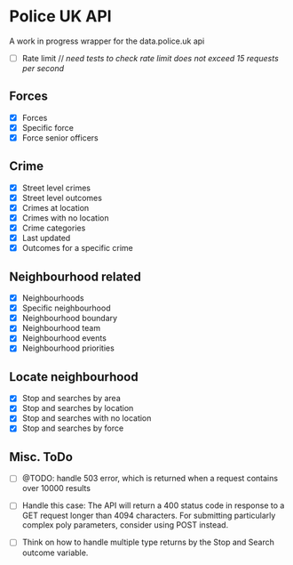 # Police UK API

A work in progress wrapper for the data.police.uk api

- [ ] Rate limit // _need tests to check rate limit does not exceed 15 requests per second_

## Forces

- [x] Forces
- [x] Specific force
- [x] Force senior officers 

## Crime

- [x] Street level crimes
- [x] Street level outcomes
- [x] Crimes at location
- [x] Crimes with no location
- [x] Crime categories
- [x] Last updated
- [x] Outcomes for a specific crime

## Neighbourhood related

- [x] Neighbourhoods
- [x] Specific neighbourhood
- [x] Neighbourhood boundary
- [x] Neighbourhood team
- [x] Neighbourhood events
- [x] Neighbourhood priorities

## Locate neighbourhood

- [x] Stop and searches by area
- [x] Stop and searches by location
- [x] Stop and searches with no location
- [x] Stop and searches by force

## Misc. ToDo

- [ ] @TODO: handle 503 error, which is returned when a request contains over 10000 results 
- [ ] Handle this case: The API will return a 400 status code in response to a GET request longer than 4094 characters. For submitting particularly complex poly parameters, consider using POST instead.
- [ ] Think on how to handle multiple type returns by the Stop and Search outcome variable.

